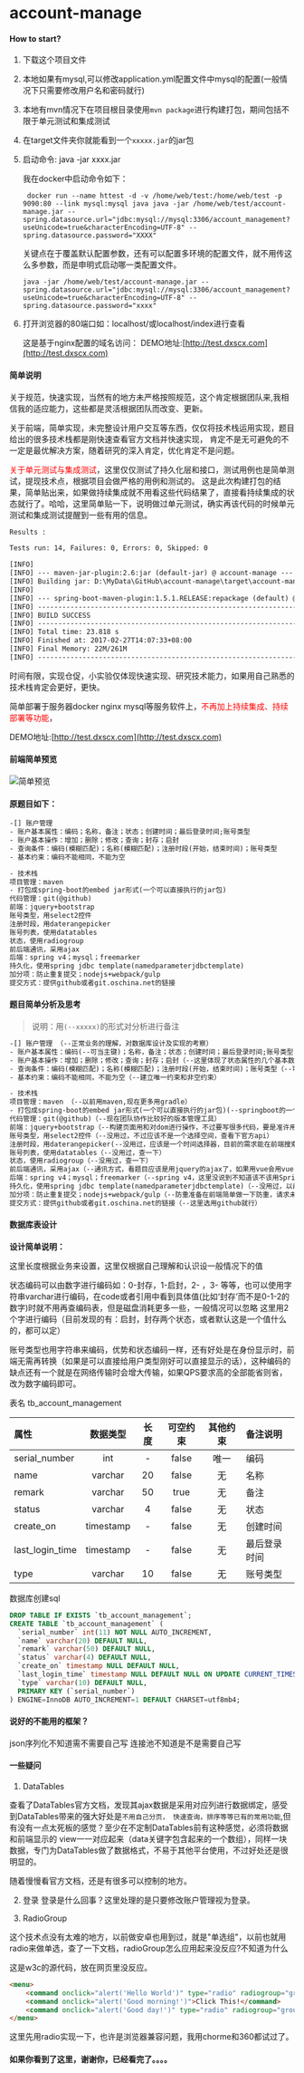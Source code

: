 # account-manage

#### How to start?

1. 下载这个项目文件
2. 本地如果有mysql,可以修改application.yml配置文件中mysql的配置(一般情况下只需要修改用户名和密码就行)
3. 本地有mvn情况下在项目根目录使用`mvn package`进行构建打包，期间包括不限于单元测试和集成测试
4. 在target文件夹你就能看到一个`xxxxx.jar`的jar包
5. 启动命令: java -jar xxxx.jar

    我在docker中启动命令如下：

    ` docker run --name httest -d -v /home/web/test:/home/web/test -p 9090:80 --link mysql:mysql java java -jar /home/web/test/account-manage.jar --spring.datasource.url="jdbc:mysql://mysql:3306/account_management?useUnicode=true&characterEncoding=UTF-8" --spring.datasource.password="XXXX"`

    关键点在于覆盖默认配置参数，还有可以配置多环境的配置文件，就不用传这么多参数，而是申明式启动哪一类配置文件。
    
    `java -jar /home/web/test/account-manage.jar --spring.datasource.url="jdbc:mysql://mysql:3306/account_management?useUnicode=true&characterEncoding=UTF-8" --spring.datasource.password="xxxx"`
6. 打开浏览器的80端口如：localhost/或localhost/index进行查看

    这是基于nginx配置的域名访问：
    DEMO地址:[http://test.dxscx.com](http://test.dxscx.com)

#### 简单说明

关于规范，快速实现，当然有的地方未严格按照规范，这个肯定根据团队来,我相信我的适应能力，这些都是灵活根据团队而改变、更新。

关于前端，简单实现，未完整设计用户交互等东西，仅仅将技术栈运用实现，题目给出的很多技术栈都是刚快速查看官方文档并快速实现，
肯定不是无可避免的不一定是最优解决方案，随着研究的深入肯定，优化肯定不是问题。

<font color="red">关于单元测试与集成测试</font>，这里仅仅测试了持久化层和接口，测试用例也是简单测试，提现技术点，根据项目会做严格的用例和测试的。
这是此次构建打包的结果，简单贴出来，如果做持续集成就不用看这些代码结果了，直接看持续集成的状态就行了。哈哈，这里简单贴一下，说明做过单元测试，确实再该代码的时候单元测试和集成测试提醒到一些有用的信息。
```html
Results :

Tests run: 14, Failures: 0, Errors: 0, Skipped: 0

[INFO]
[INFO] --- maven-jar-plugin:2.6:jar (default-jar) @ account-manage ---
[INFO] Building jar: D:\MyData\GitHub\account-manage\target\account-manage-0.0.1-SNAPSHOT.jar
[INFO]
[INFO] --- spring-boot-maven-plugin:1.5.1.RELEASE:repackage (default) @ account-manage ---
[INFO] ------------------------------------------------------------------------
[INFO] BUILD SUCCESS
[INFO] ------------------------------------------------------------------------
[INFO] Total time: 23.818 s
[INFO] Finished at: 2017-02-27T14:07:33+08:00
[INFO] Final Memory: 22M/261M
[INFO] ------------------------------------------------------------------------

```

时间有限，实现仓促，小实验仅体现快速实现、研究技术能力，如果用自己熟悉的技术栈肯定会更好，更快。

简单部署于服务器docker nginx mysql等服务软件上，<font color="red">不再加上持续集成、持续部署等功能</font>，

DEMO地址:[http://test.dxscx.com](http://test.dxscx.com)

#### **前端简单预览**

![简单预览](preview/preview.png)

#### **原题目如下**：
```html
-[] 账户管理
- 账户基本属性：编码；名称，备注；状态；创建时间；最后登录时间;账号类型
- 账户基本操作：增加；删除；修改；查询；封存；启封
- 查询条件：编码(模糊匹配)；名称(模糊匹配)；注册时段(开始，结束时间)；账号类型
- 基本约束：编码不能相同，不能为空

- 技术栈
项目管理：maven
- 打包成spring-boot的embed jar形式(一个可以直接执行的jar包)
代码管理：git(@github)
前端：jquery+bootstrap
账号类型，用select2控件
注册时段，用daterangepicker
账号列表，使用datatables
状态，使用radiogroup
前后端通讯，采用ajax
后端：spring v4；mysql；freemarker
持久化，使用spring jdbc template(namedparameterjdbctemplate)
加分项：防止重复提交；nodejs+webpack/gulp
提交方式：提供github或者git.oschina.net的链接
```

#### **题目简单分析及思考**
> 说明：用`(--xxxxx)`的形式对分析进行备注

```html
-[] 账户管理 （--正常业务的理解，对数据库设计及实现的考察）
- 账户基本属性：编码(--可当主键)；名称，备注；状态；创建时间；最后登录时间;账号类型
- 账户基本操作：增加；删除；修改；查询；封存；启封（--这里体现了状态属性的几个基本数据项）
- 查询条件：编码(模糊匹配)；名称(模糊匹配)；注册时段(开始，结束时间)；账号类型（--可以考虑在查询项建立索引，仅仅是考虑，根据业务需求来考量是否需要）
- 基本约束：编码不能相同，不能为空（--建立唯一约束和非空约束）

- 技术栈
项目管理：maven （--以前用maven,现在更多用gradle）
- 打包成spring-boot的embed jar形式(一个可以直接执行的jar包)(--springboot的一个优势，内嵌tomcat的fat jar,有方便部署等优势)
代码管理：git(@github)（--现在团队协作比较好的版本管理工具）
前端：jquery+bootstrap（--构建页面用和对dom进行操作，不过要写很多代码，要是准许用另外的框架我会用vue来做前端的数据，操作更灵活）
账号类型，用select2控件（--没用过，不过应该不是一个选择空间，查看下官方api）
注册时段，用daterangepicker(--没用过，应该是一个时间选择器，目前的需求能在前端搜索是用得到)
账号列表，使用datatables（--没用过，查一下）
状态，使用radiogroup（--没用过，查一下）
前后端通讯，采用ajax（--通讯方式，看题目应该是用jquery的ajax了，如果用vue会用vue resource或则另外的ajax通讯框架）
后端：spring v4；mysql；freemarker（--spring v4，这里没说到不知道该不该用SpringMVC，mysql好久没用，实习一直用的postgres,这里应该问题不大，freemaker没用过，一种模板技术，应该是和其他差不了多少。）
持久化，使用spring jdbc template(namedparameterjdbctemplate)（--没用过，以前看soring官方文档看到过，更多时候用JPA,这里我猜测不让用ORM工具主要是考察写SQL吧，不然我会用ORM写代码更快，这里也没说连接池问题，这个技术栈呢？）
加分项：防止重复提交；nodejs+webpack/gulp（--防重准备在前端简单做一下防重，请求未返回或者超时时间内会置灰相关按钮，对于nodejs和webpack等等一些这里也就不做了，这些工具知识了解和简单使用就不再弄了）
提交方式：提供github或者git.oschina.net的链接（--这里选用github就行）
```

#### **数据库表设计**

**设计简单说明：**

这里长度根据业务来设置，这里仅根据自己理解和认识设一般情况下的值

状态编码可以由数字进行编码如：0-封存，1-启封，2- ，3- 等等，也可以使用字符串varchar进行编码，在code或者引用中看到具体值(比如‘封存’而不是0-1-2的数字)时就不用再查编码表，但是磁盘消耗更多一些，一般情况可以忽略
这里用2个字进行编码（目前发现的有：启封，封存两个状态，或者默认这是一个值什么的，都可以定）

账号类型也用字符串来编码，优势和状态编码一样，还有好处是在身份显示时，前端无需再转换（如果是可以直接给用户类型刚好可以直接显示的话），这种编码的缺点还有一个就是在网络传输时会增大传输，如果QPS要求高的全部能省则省，改为数字编码即可。

表名 tb_account_management

| 属性 | 数据类型 | 长度 | 可空约束 | 其他约束 | 备注说明  |
|:----|:--------:|:-----:|:----:|:----:|:--------------|
| serial_number | int | - | false | 唯一 | 编码 |
| name | varchar | 20 | false | 无 | 名称 |
| remark | varchar | 50 | true | 无 | 备注 |
| status | varchar | 4 | false | 无 | 状态 |
| create_on | timestamp | - | false | 无 | 创建时间 |
| last_login_time | timestamp | - | false | 无 |最后登录时间 |
| type | varchar | 10 | false | 无 | 账号类型 |

数据库创建sql
```sql
DROP TABLE IF EXISTS `tb_account_management`;
CREATE TABLE `tb_account_management` (
  `serial_number` int(11) NOT NULL AUTO_INCREMENT,
  `name` varchar(20) DEFAULT NULL,
  `remark` varchar(50) DEFAULT NULL,
  `status` varchar(4) DEFAULT NULL,
  `create_on` timestamp NULL DEFAULT NULL,
  `last_login_time` timestamp NULL DEFAULT NULL ON UPDATE CURRENT_TIMESTAMP,
  `type` varchar(10) DEFAULT NULL,
  PRIMARY KEY (`serial_number`)
) ENGINE=InnoDB AUTO_INCREMENT=1 DEFAULT CHARSET=utf8mb4;
```


#### 说好的不能用的框架？
json序列化不知道需不需要自己写
连接池不知道是不是需要自己写

#### 一些疑问

1. DataTables

查看了DataTables官方文档，发现其ajax数据是采用对应列进行数据绑定，感受到DataTables带来的强大好处是`不用自己分页，
快速查询，排序等等已有的常用功能`,但有没有一点太死板的感觉？至少在不定制DataTables前有这种感觉，必须将数据和前端显示的
view一一对应起来（data关键字包含起来的一个数组），同样一块数据，专门为DataTables做了数据格式，不易于其他平台使用，不过好处还是很明显的。

随着慢慢看官方文档，还是有很多可以控制的地方。

2. 登录
登录是什么回事？这里处理的是只要修改账户管理视为登录。

3. RadioGroup

这个技术点没有太难的地方，以前做安卓也用到过，就是"单选组"，以前也就用radio来做单选，查了一下文档，radioGroup怎么应用起来没反应?不知道为什么

这是w3c的源代码，放在网页里没反应。

```html
<menu>
    <command onclick="alert('Hello World')" type="radio" radiogroup="group1">Click Me!</command>
    <command onclick="alert('Good morning!')">Click This!</command>
    <command onclick="alert('Good day!')" type="radio" radiogroup="group1">And this!</command>
</menu>
```
这里先用radio实现一下，也许是浏览器兼容问题，我用chorme和360都试过了。


#### 如果你看到了这里，谢谢你，已经看完了。。。。